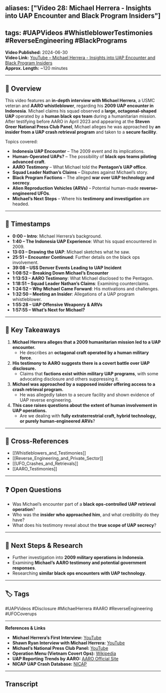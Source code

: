 ## aliases: ["Video 28: Michael Herrera - Insights into UAP Encounter and Black Program Insiders"]

## tags: #UAPVideos #WhistleblowerTestimonies #ReverseEngineering #BlackPrograms

**Video Published:** 2024-06-30  
**Video Link:** [YouTube – Michael Herrera - Insights into UAP Encounter and Black Program Insiders](https://chatgpt.com/g/g-67baa97585e08191bb015cca779fd47a-uap-gerb-research-assistant/c/INSERT_VIDEO_LINK)  
**Approx. Length:** ~120 minutes

---

## 📌 Overview

This video features an **in-depth interview with Michael Herrera**, a USMC veteran and **AARO whistleblower**, regarding his **2009 UAP encounter in Indonesia**. Michael claims his squad observed a **large, octagonal-shaped UAP** operated by a **human black ops team** during a humanitarian mission. After testifying before AARO in April 2023 and appearing at the **Steven Greer National Press Club Panel**, Michael alleges he was approached by **an insider from a UAP crash retrieval program** and taken to a **secure facility**.

Topics covered:

- **Indonesia UAP Encounter** – The 2009 event and its implications.
- **Human-Operated UAPs?** – The possibility of **black ops teams piloting advanced craft**.
- **AARO Testimony** – What Michael told the **Pentagon’s UAP office**.
- **Squad Leader Nathan’s Claims** – Disputes against Michael’s story.
- **Black Program Factions** – The alleged **war over UAP technology and secrecy**.
- **Alien Reproduction Vehicles (ARVs)** – Potential human-made **reverse-engineered UFOs**.
- **Michael’s Next Steps** – Where his **testimony and investigation** are headed.

---

## 🎥 Timestamps

- **0:00 – Intro**: Michael Herrera’s background.
- **1:40 – The Indonesia UAP Experience**: What his squad encountered in 2009.
- **13:03 – Drawing the UAP**: Michael sketches what he saw.
- **25:51 – Encounter Continued**: Further details on the black ops involvement.
- **39:08 – USS Denver Events Leading to UAP Incident**
- **1:08:52 – Breaking Down Michael’s Encounter**
- **1:13:53 – AARO Testimony**: What Michael disclosed to the Pentagon.
- **1:18:51 – Squad Leader Nathan’s Claims**: Examining counterclaims.
- **1:24:52 – Why Michael Came Forward**: His motivations and challenges.
- **1:32:50 – Meeting an Insider**: Allegations of a UAP program whistleblower.
- **1:55:28 – UAP Offensive Weaponry & ARVs**
- **1:57:55 – What’s Next for Michael?**

---

## 📝 Key Takeaways

1. **Michael Herrera alleges that a 2009 humanitarian mission led to a UAP encounter.**
    - He describes an **octagonal craft operated by a human military force**.
2. **His testimony to AARO suggests there is a covert battle over UAP disclosure.**
    - Claims that **factions exist within military UAP programs**, with some advocating disclosure and others suppressing it.
3. **Michael was approached by a supposed insider offering access to a crash retrieval program.**
    - He was allegedly taken to a secure facility and shown evidence of UAP reverse engineering.
4. **This case raises questions about the extent of human involvement in UAP operations.**
    - Are we dealing with **fully extraterrestrial craft, hybrid technology, or purely human-engineered ARVs**?

---

## 🔗 Cross-References

- [[Whistleblowers_and_Testimonies]]
- [[Reverse_Engineering_and_Private_Sector]]
- [[UFO_Crashes_and_Retrievals]]
- [[AARO_Testimonies]]

---

## ❓ Open Questions

- Was Michael’s encounter part of a **black ops-controlled UAP retrieval operation**?
- Who was the **insider who approached him**, and what credibility do they have?
- What does his testimony reveal about the **true scope of UAP secrecy**?

---

## 🔮 Next Steps & Research

- Further investigation into **2009 military operations in Indonesia**.
- Examining **Michael’s AARO testimony and potential government responses**.
- Researching **similar black ops encounters with UAP technology**.

---

## 🏷️ Tags

#UAPVideos #Disclosure #MichaelHerrera #AARO #ReverseEngineering #UFOCoverups

---

**References & Links**

- **Michael Herrera’s First Interview:** [YouTube](https://www.youtube.com/watch?v=6DyTfIV87Ck&t=456s)
- **Shawn Ryan Interview with Michael Herrera:** [YouTube](https://www.youtube.com/watch?v=3zm4nh3S66I&t=27s)
- **Michael’s National Press Club Panel:** [YouTube](https://www.youtube.com/watch?v=4EMO38JUfVE)
- **Operation Menu (Vietnam Covert Ops):** [Wikipedia](https://en.wikipedia.org/wiki/Operation_Menu)
- **UAP Reporting Trends by AARO:** [AARO Official Site](https://www.aaro.mil/UAP-Cases/UAP-Reporting-Trends/)
- **NICAP UAP Crash Database:** [NICAP](http://www.nicap.org/NSID/NSID_DBListingbyDate.pdf)

---
## Transcript
